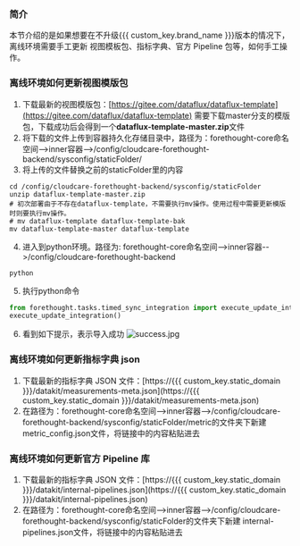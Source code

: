 ### 简介

本节介绍的是如果想要在不升级{{{ custom_key.brand_name }}}版本的情况下，离线环境需要手工更新 视图模板包、指标字典、官方 Pipeline 包等，如何手工操作。

### 离线环境如何更新视图模版包

1. 下载最新的视图模版包：[https://gitee.com/dataflux/dataflux-template](https://gitee.com/dataflux/dataflux-template)
需要下载master分支的模版包，下载成功后会得到一个**dataflux-template-master.zip**文件
2. 将下载的文件上传到容器持久化存储目录中，路径为：forethought-core命名空间-->inner容器-->/config/cloudcare-forethought-backend/sysconfig/staticFolder/
3. 将上传的文件替换之前的staticFolder里的内容
```shell
cd /config/cloudcare-forethought-backend/sysconfig/staticFolder
unzip dataflux-template-master.zip
# 初次部署由于不存在dataflux-template，不需要执行mv操作。使用过程中需要更新模版时则要执行mv操作。
# mv dataflux-template dataflux-template-bak
mv dataflux-template-master dataflux-template
```
4. 进入到python环境。路径为: forethought-core命名空间-->inner容器-->/config/cloudcare-forethought-backend
```shell
python
```
5. 执行python命令
```python
from forethought.tasks.timed_sync_integration import execute_update_integration 
execute_update_integration()
```
6. 看到如下提示，表示导入成功
![success.jpg](img/update-success.png)

### 离线环境如何更新指标字典 json
1. 下载最新的指标字典 JSON 文件：[https://{{{ custom_key.static_domain }}}/datakit/measurements-meta.json](https://{{{ custom_key.static_domain }}}/datakit/measurements-meta.json)
2. 在路径为：forethought-core命名空间-->inner容器-->/config/cloudcare-forethought-backend/sysconfig/staticFolder/metric的文件夹下新建metric_config.json文件，将链接中的内容粘贴进去

### 离线环境如何更新官方 Pipeline 库
1. 下载最新的指标字典 JSON 文件：[https://{{{ custom_key.static_domain }}}/datakit/internal-pipelines.json](https://{{{ custom_key.static_domain }}}/datakit/internal-pipelines.json)
2. 在路径为：forethought-core命名空间-->inner容器-->/config/cloudcare-forethought-backend/sysconfig/staticFolder的文件夹下新建 internal-pipelines.json文件，将链接中的内容粘贴进去